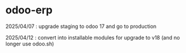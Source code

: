 # odoo-erp

2025/04/07 : upgrade staging to odoo 17 and go to production

2025/04/12 : convert into installable modules for upgrade to v18 (and no longer use odoo.sh)
